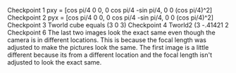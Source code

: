 Checkpoint 1 pxy = [cos pi/4 0 0, 0 cos pi/4 -sin pi/4, 0 0 (cos pi/4)^2]
Checkpoint 2 pyx = [cos pi/4 0 0, 0 cos pi/4 -sin pi/4, 0 0 (cos pi/4)^2]
Checkpoint 3 Tworld cube equals (3 0 3)
Checkpoint 4 Tworld2 (3 -.41421 2
Checkpoint 6 The last two images look the exact same even though the camera is in different locations. This is because the focal length was adjusted to make the pictures look the same. The first image is a little different because its from a different location and the focal length isn't adjusted to look the exact same.
